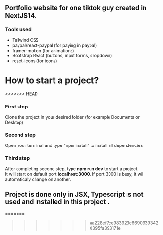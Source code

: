 ## Portfolio website for one tiktok guy created in NextJS14. 

### Tools used
- Tailwind CSS
- paypal/react-paypal (for paying in paypal)
- framer-motion (for animations)
- Bootstrap React (buttons, input forms, dropdown)
- react-icons (for icons)

    
# How to start a project? 
<<<<<<< HEAD

### First step
Clone the project in your desired folder (for example Documents or Desktop)
</br>

### Second step

Open your terminal and type "npm install" to install all dependencies
</br>

### Third step 

After completing second step, type **npm run dev** to start a project. </br>
It will start on default port **localhost:3000**. If port 3000 is busy, it wil automaticaly change on another. 
</br>

## Project is done only in JSX, Typescript is not used and installed in this project . 
=======
>>>>>>> aa228ef7ce983923c66909393420395fa393171e

